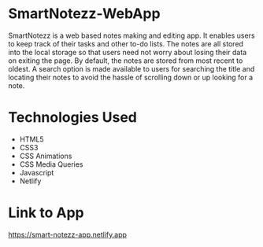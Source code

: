# SmartNotezz-WebApp
SmartNotezz is a web based notes making and editing app. It enables users to keep track of their tasks and other to-do lists. The notes are all stored into the local storage so that users need not worry about losing their data on exiting the page. By default, the notes are stored from most recent to oldest. A search option is made available to users for searching the title and locating their notes to avoid the hassle of scrolling down or up looking for a note.

# Technologies Used
* HTML5
* CSS3
* CSS Animations
* CSS Media Queries
* Javascript
* Netlify 

# Link to App
https://smart-notezz-app.netlify.app
